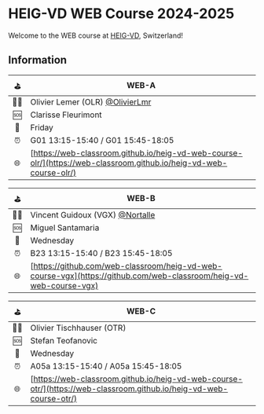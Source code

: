 # HEIG-VD WEB Course 2024-2025

Welcome to the WEB course at [HEIG-VD](https://heig-vd.ch), Switzerland!

## Information

|  ⛳ | WEB-A                                                                                                      |
|:--:|------------------------------------------------------------------------------------------------------------|
| 🧑‍🏫 | Olivier Lemer (OLR) [@OlivierLmr](https://github.com/OlivierLmr)                                            |
|  🆘 | Clarisse Fleurimont                                                                                        |
|  📅 | Friday                                                                                                     |
|  ⏰ | G01 13:15-15:40 / G01 15:45-18:05                                                                          |
|  🌐 | [https://web-classroom.github.io/heig-vd-web-course-olr/](https://web-classroom.github.io/heig-vd-web-course-olr/) |

|  ⛳ | WEB-B                                                                                                      |
|:--:|------------------------------------------------------------------------------------------------------------|
| 🧑‍🏫 | Vincent Guidoux (VGX) [@Nortalle](https://github.com/Nortalle)                                             |
|  🆘 | Miguel Santamaria                                                      |
|  📅 | Wednesday                                                                                                  |
|  ⏰ | B23 13:15-15:40 / B23 15:45-18:05                                                                          |
|  🌐 | [https://github.com/web-classroom/heig-vd-web-course-vgx](https://github.com/web-classroom/heig-vd-web-course-vgx) |

|  ⛳ | WEB-C                                                                                                      |
|:--:|------------------------------------------------------------------------------------------------------------|
| 🧑‍🏫 | Olivier Tischhauser (OTR)                                          |
|  🆘 | Stefan Teofanovic                                                      |
|  📅 | Wednesday                                                                                          |
|  ⏰ | A05a 13:15-15:40 / A05a 15:45-18:05                                                                          |
|  🌐 | [https://web-classroom.github.io/heig-vd-web-course-otr/](https://web-classroom.github.io/heig-vd-web-course-otr/) |

